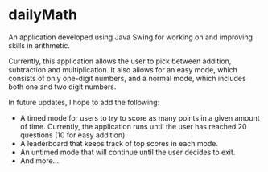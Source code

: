 # dailyMath
An application developed using Java Swing for working on and improving skills in arithmetic.

Currently, this application allows the user to pick between addition, subtraction and multiplication. It also allows for an easy mode, which consists of only one-digit numbers, and a normal mode, which includes both one and two digit numbers.  

In future updates, I hope to add the following:
- A timed mode for users to try to score as many points in a given amount of time. Currently, the application runs until the user has reached 20 questions (10 for easy addition).
- A leaderboard that keeps track of top scores in each mode.
- An untimed mode that will continue until the user decides to exit.
- And more...
